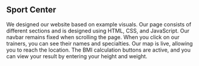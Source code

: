 ## Sport Center
We designed our website based on example visuals. Our page consists of different sections and is designed using HTML, CSS, and JavaScript. Our navbar remains fixed when scrolling the page. When you click on our trainers, you can see their names and specialties. Our map is live, allowing you to reach the location. The BMI calculation buttons are active, and you can view your result by entering your height and weight.